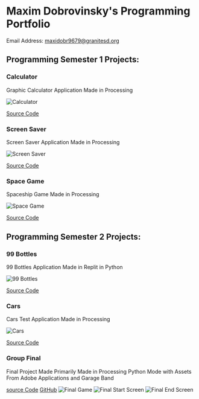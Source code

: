 # Maxim Dobrovinsky's Programming Portfolio
Email Address: maxidobr9679@granitesd.org

## Programming Semester 1 Projects:

### Calculator

Graphic Calculator Application Made in Processing

![Calculator](https://github.com/MacaMori/programming/blob/gh-pages/images/calculator.png?raw=true)

[Source Code](https://github.com/MacaMori/programming/tree/gh-pages/src/calculator%20project)

### Screen Saver

Screen Saver Application Made in Processing

![Screen Saver](https://github.com/MacaMori/programming/blob/gh-pages/images/screensaver.png?raw=true)

[Source Code](https://github.com/MacaMori/programming/blob/gh-pages/src/screensaver.pde)

### Space Game

Spaceship Game Made in Processing

![Space Game](https://github.com/MacaMori/programming/blob/gh-pages/images/SpaceGame.png?raw=true)

[Source Code](https://github.com/MacaMori/programming/tree/gh-pages/src/SpaceGame)

## Programming Semester 2 Projects:

### 99 Bottles

99 Bottles Application Made in Replit in Python

![99 Bottles](https://github.com/MacaMori/programming/blob/gh-pages/images/99%20bottles.png?raw=true)

[Source Code](https://github.com/MacaMori/programming/blob/gh-pages/src/99%20bottles.py)

### Cars

Cars Test Application Made in Processing

![Cars](https://github.com/MacaMori/programming/blob/gh-pages/images/cars.png?raw=true)

[Source Code](https://github.com/MacaMori/programming/tree/gh-pages/src/cars%20assingment/NEWcarsAssingment)

### Group Final

Final Project Made Primarily Made in Processing Python Mode with Assets From Adobe Applications and Garage Band

[source Code](https://github.com/Nandhini-Ramanathan/PythonAPPZ/tree/main/Main)
[GitHub](https://github.com/Nandhini-Ramanathan/PythonAPPZ)
![Final Game](https://github.com/MacaMori/programming/blob/gh-pages/images/Screen.png?raw=true)
![Final Start Screen](https://github.com/MacaMori/programming/blob/gh-pages/images/Screen%20Start.png?raw=true)
![Final End Screen](https://github.com/MacaMori/programming/blob/gh-pages/images/Screen%20over.png?raw=true)
